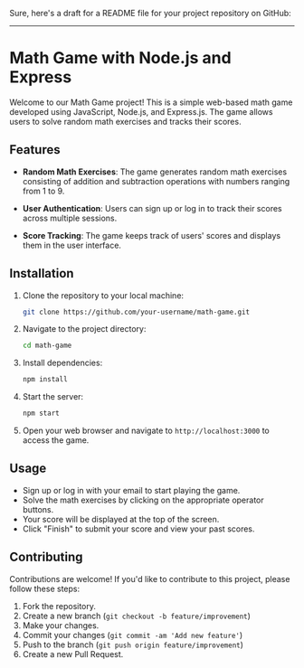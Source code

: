 Sure, here's a draft for a README file for your project repository on GitHub:

---

# Math Game with Node.js and Express

Welcome to our Math Game project! This is a simple web-based math game developed using JavaScript, Node.js, and Express.js. The game allows users to solve random math exercises and tracks their scores.

## Features

- **Random Math Exercises**: The game generates random math exercises consisting of addition and subtraction operations with numbers ranging from 1 to 9.
  
- **User Authentication**: Users can sign up or log in to track their scores across multiple sessions.

- **Score Tracking**: The game keeps track of users' scores and displays them in the user interface.

## Installation

1. Clone the repository to your local machine:
   ```bash
   git clone https://github.com/your-username/math-game.git
   ```

2. Navigate to the project directory:
   ```bash
   cd math-game
   ```

3. Install dependencies:
   ```bash
   npm install
   ```

4. Start the server:
   ```bash
   npm start
   ```

5. Open your web browser and navigate to `http://localhost:3000` to access the game.

## Usage

- Sign up or log in with your email to start playing the game.
- Solve the math exercises by clicking on the appropriate operator buttons.
- Your score will be displayed at the top of the screen.
- Click "Finish" to submit your score and view your past scores.

## Contributing

Contributions are welcome! If you'd like to contribute to this project, please follow these steps:

1. Fork the repository.
2. Create a new branch (`git checkout -b feature/improvement`)
3. Make your changes.
4. Commit your changes (`git commit -am 'Add new feature'`)
5. Push to the branch (`git push origin feature/improvement`)
6. Create a new Pull Request.



